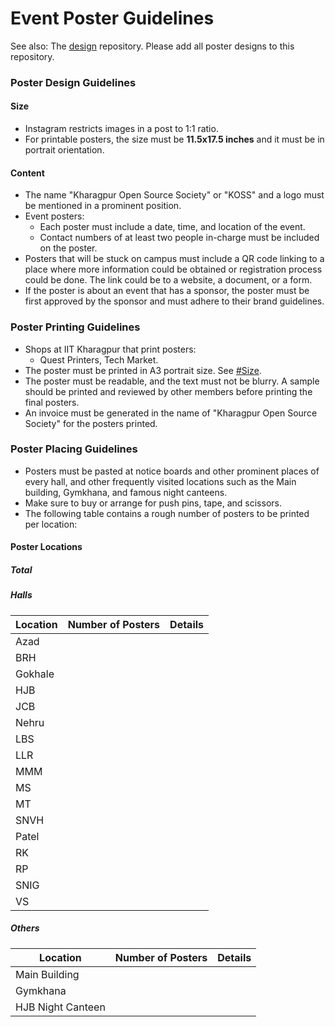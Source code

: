 # Event Poster Guidelines
See also: The [design](https://github.com/kossiitkgp/design/) repository. Please add all poster designs to this repository.

### Poster Design Guidelines
#### Size
- Instagram restricts images in a post to 1:1 ratio.
- For printable posters, the size must be **11.5x17.5 inches** and it must be in portrait orientation.

#### Content
- The name "Kharagpur Open Source Society" or "KOSS" and a logo must be mentioned in a prominent position.
- Event posters:
	- Each poster must include a date, time, and location of the event.
	- Contact numbers of at least two people in-charge must be included on the poster.
- Posters that will be stuck on campus must include a QR code linking to a place where more information could be obtained or registration process could be done. The link could be to a website, a document, or a form.
- If the poster is about an event that has a sponsor, the poster must be first approved by the sponsor and must adhere to their brand guidelines.

### Poster Printing Guidelines
- Shops at IIT Kharagpur that print posters:
	- Quest Printers, Tech Market.
- The poster must be printed in A3 portrait size. See [#Size](#size).
- The poster must be readable, and the text must not be blurry. A sample should be printed and reviewed by other members before printing the final posters.
- An invoice must be generated in the name of "Kharagpur Open Source Society" for the posters printed.

### Poster Placing Guidelines
- Posters must be pasted at notice boards and other prominent places of every hall, and other frequently visited locations such as the Main building, Gymkhana, and famous night canteens.
- Make sure to buy or arrange for push pins, tape, and scissors.
- The following table contains a rough number of posters to be printed per location:

#### Poster Locations
##### Total

##### Halls
|Location|Number of Posters|Details|
|-|-|-|
|Azad| | |
|BRH| | |
|Gokhale| | |
|HJB| | |
|JCB| | |
|Nehru| | |
|LBS| | |
|LLR| | |
|MMM| | |
|MS| | |
|MT| | |
|SNVH| | |
|Patel| | |
|RK| | |
|RP| | |
|SNIG| | |
|VS| | |

##### Others
|Location|Number of Posters|Details|
|-|-|-|
|Main Building| | |
|Gymkhana| | |
|HJB Night Canteen| | |
